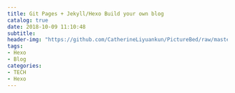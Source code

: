 ```yaml
---
title: Git Pages + Jekyll/Hexo Build your own blog
catalog: true
date: 2018-10-09 11:10:48
subtitle:
header-img: "https://github.com/CatherineLiyuankun/PictureBed/raw/master/blog/post/hexotheme/hexo-cover.png"
tags:
- Hexo
- Blog
categories:
- TECH
- Hexo
---
```


